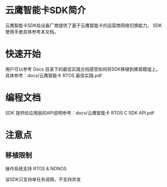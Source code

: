 # 云鹰智能卡SDK简介

云鹰智能卡SDK给设备厂商提供了基于云鹰智能卡的运营商网络切换能力。
SDK使用手册具体参考本文档。

# 快速开始

用户可以参考 Docs 目录下的最佳实践文档感受如何将SDK移植到蜂窝模组上。
具体参考：docs/云鹰智能卡 RTOS 最佳实践.pdf

# 编程文档

SDK 提供给应用层的API说明参考：docs/云鹰智能卡 RTOS C SDK API.pdf

# 注意点

## 移植限制

操作系统支持 RTOS & NONOS

该SDK只支持单任务调用，不支持并发
